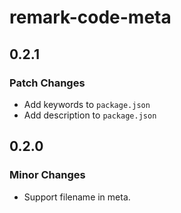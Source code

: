 # remark-code-meta

## 0.2.1

### Patch Changes

- Add keywords to `package.json`
- Add description to `package.json`

## 0.2.0

### Minor Changes

- Support filename in meta.
